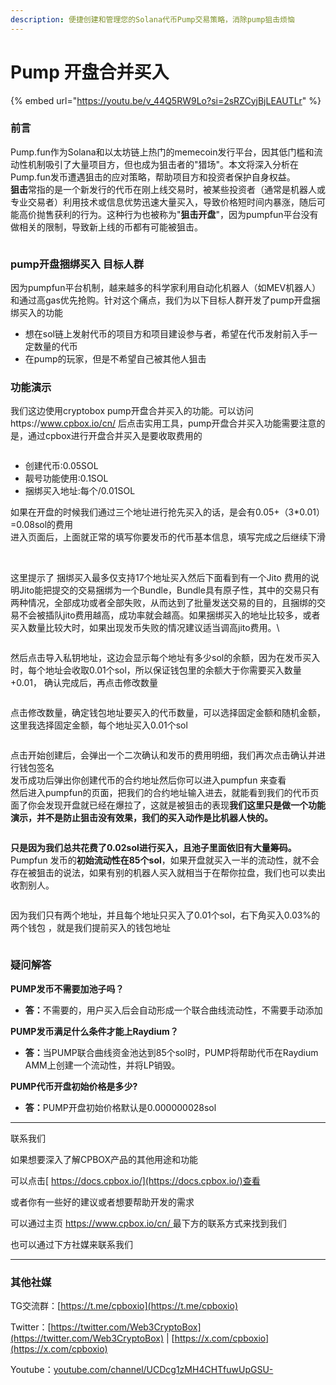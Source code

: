 ```yaml
---
description: 便捷创建和管理您的Solana代币Pump交易策略，消除pump狙击烦恼
---
```


# Pump 开盘合并买入

{% embed url="https://youtu.be/v_44Q5RW9Lo?si=2sRZCyjBjLEAUTLr" %}

### 前言

Pump.fun作为Solana和以太坊链上热门的memecoin发行平台，因其低门槛和流动性机制吸引了大量项目方，但也成为狙击者的"猎场"。本文将深入分析在Pump.fun发币遭遇狙击的应对策略，帮助项目方和投资者保护自身权益。\
**狙击**常指的是一个新发行的代币在刚上线交易时，被某些投资者（通常是机器人或专业交易者）利用技术或信息优势迅速大量买入，导致价格短时间内暴涨，随后可能高价抛售获利的行为。这种行为也被称为"**狙击开盘**"，因为pumpfun平台没有做相关的限制，导致新上线的币都有可能被狙击。

<figure><img src="https://uf6jjv03ijb.sg.larksuite.com/space/api/box/stream/download/asynccode/?code=ZDY2ZjIwMjQyZmQ3OTZjZWEyMDVmNzE1ZDI1MmJhY2Jfem9KTnMxdkN6RXJOWEhMWnZLakZTcnpEbkNZS0tJcUZfVG9rZW46QW91aGJta2Rzb25IR2h4ZWZhcmxyVE5OZ0lxXzE3NDcyMDg4NzA6MTc0NzIxMjQ3MF9WNA" alt=""><figcaption></figcaption></figure>

### pump开盘捆绑买入 目标人群

因为pumpfun平台机制，越来越多的科学家利用自动化机器人（如MEV机器人）和通过高gas优先抢购。针对这个痛点，我们为以下目标人群开发了pump开盘捆绑买入的功能

* 想在sol链上发射代币的项目方和项目建设参与者，希望在代币发射前入手一定数量的代币
* 在pump的玩家，但是不希望自己被其他人狙击

### 功能演示

我们这边使用cryptobox pump开盘合并买入的功能。可以访问https://www.cpbox.io/cn/ 后点击实用工具，pump开盘合并买入功能需要注意的是，通过cpbox进行开盘合并买入是要收取费用的

<figure><img src="https://uf6jjv03ijb.sg.larksuite.com/space/api/box/stream/download/asynccode/?code=NmU3ZWU2NGRhNzU4NDFiNWM4MzM0NTVkNDY1ODkxZTRfcUZ1MFgyZzQydTRRZ2lTWUpsRU9Ja0xOcGdZdmFYY3BfVG9rZW46TGVJZWJveTY1b0ZFR2Z4bzIyMGxWajR5Z3loXzE3NDcyMDg4NzA6MTc0NzIxMjQ3MF9WNA" alt=""><figcaption></figcaption></figure>

* 创建代币:0.05SOL
* 靓号功能使用:0.1SOL
* 捆绑买入地址:每个/0.01SOL

如果在开盘的时候我们通过三个地址进行抢先买入的话，是会有0.05+（3\*0.01）=0.08sol的费用\
进入页面后，上面就正常的填写你要发币的代币基本信息，填写完成之后继续下滑

<figure><img src="https://uf6jjv03ijb.sg.larksuite.com/space/api/box/stream/download/asynccode/?code=Y2ZjZDYzY2U4ODVjMWYzNDhlNGVhN2QxZWUxYzc4NGZfRFZMMlJma1pqWDIxOFVtWXNNYzRuckJmZGRzb25DVllfVG9rZW46VFZSbGJrZ0tLbzhIZHh4R0pJbWxQd1B6Z3JnXzE3NDcyMDg4NzA6MTc0NzIxMjQ3MF9WNA" alt=""><figcaption></figcaption></figure>

\
这里提示了 捆绑买入最多仅支持17个地址买入然后下面看到有一个Jito 费用的说明Jito能把提交的交易捆绑为一个Bundle，Bundle具有原子性，其中的交易只有两种情况，全部成功或者全部失败，从而达到了批量发送交易的目的，且捆绑的交易不会被插队jito费用越高，成功率就会越高。如果捆绑买入的地址比较多，或者买入数量比较大时，如果出现发币失败的情况建议适当调高jito费用。\


<figure><img src="https://uf6jjv03ijb.sg.larksuite.com/space/api/box/stream/download/asynccode/?code=ZjY2MDdmYzMxMjZlNWQyYTMzMjk2MGM3ZTlkNTFkMmFfQmxBY3dJUGlSSTVRemkzYzBYaXJYbTdaRXg0SExDM2RfVG9rZW46Q25TNGJTbDE0bzliRWx4blpTaWxoQnltZ2tmXzE3NDcyMDg4NzA6MTc0NzIxMjQ3MF9WNA" alt=""><figcaption></figcaption></figure>

然后点击导入私钥地址，这边会显示每个地址有多少sol的余额，因为在发币买入时，每个地址会收取0.01个sol，所以保证钱包里的余额大于你需要买入数量+0.01， 确认完成后，再点击修改数量

<figure><img src="https://uf6jjv03ijb.sg.larksuite.com/space/api/box/stream/download/asynccode/?code=MWNkZGMzY2QzODQzODVkNjc4MGE3ODZlYmM2MTMxMThfSEZLbEpDSmlpTDU1M2tSbXFSelk3dXZlNjhrS1U1Q3pfVG9rZW46U3JtdmJuRFk2b2t0V2d4M3N1dWxCYTV3Z1RoXzE3NDcyMDg4NzA6MTc0NzIxMjQ3MF9WNA" alt=""><figcaption></figcaption></figure>

点击修改数量，确定钱包地址要买入的代币数量，可以选择固定金额和随机金额，这里我选择固定金额，每个地址买入0.01个sol

<figure><img src="https://uf6jjv03ijb.sg.larksuite.com/space/api/box/stream/download/asynccode/?code=NGUxZTM5YjNjNjZiZWViYTUyZWQzNTZmYjBhOGI2YTNfTlIweW9ISVNLNFlhQkNkRFBweExTbXNlMURIUVUxa3pfVG9rZW46WTFGUmIxZUNnb1NlY2h4blowd2wyb1JyZ01nXzE3NDcyMDg4NzA6MTc0NzIxMjQ3MF9WNA" alt=""><figcaption></figcaption></figure>

点击开始创建后，会弹出一个二次确认和发币的费用明细，我们再次点击确认并进行钱包签名\
发币成功后弹出你创建代币的合约地址然后你可以进入pumpfun 来查看\
然后进入pumpfun的页面，把我们的合约地址输入进去，就能看到我们的代币页面了你会发现开盘就已经在爆拉了，这就是被狙击的表现**我们这里只是做一个功能演示，并不是防止狙击没有效果，我们的买入动作是比机器人快的。**

<figure><img src="https://uf6jjv03ijb.sg.larksuite.com/space/api/box/stream/download/asynccode/?code=OWJiNjk1MGEzNzJiOTJmNjEwNmJkMzdjZDMwNjMxYzZfWWM1OHlaV21tNm9vQ00wUkZoMXFHbnNjcGs4M0ZLR0NfVG9rZW46WHZNcmJFZ29sb2JSU1J4TU51Qmx5OXFPZ3poXzE3NDcyMDg4NzA6MTc0NzIxMjQ3MF9WNA" alt=""><figcaption></figcaption></figure>

**只是因为我们总共花费了0.02sol进行买入，且池子里面依旧有大量筹码。**&#x50;umpfun 发币的**初始流动性在85个sol**，如果开盘就买入一半的流动性，就不会存在被狙击的说法，如果有别的机器人买入就相当于在帮你拉盘，我们也可以卖出收割别人。

<figure><img src="https://uf6jjv03ijb.sg.larksuite.com/space/api/box/stream/download/asynccode/?code=ZWUxMDI1Y2U5MzQxYjkxZDZkZjgxYzUzMmVlMDMzYTZfWkVRSnlmbWN1WWcwNDhwWWhHcm1CMXU4MVk0aE1wckFfVG9rZW46REI0MWJIN21jb09KTmR4NHphcWxkZjVjZ2VjXzE3NDcyMDg4NzA6MTc0NzIxMjQ3MF9WNA" alt=""><figcaption></figcaption></figure>

因为我们只有两个地址，并且每个地址只买入了0.01个sol，右下角买入0.03%的两个钱包 ，就是我们提前买入的钱包地址

<figure><img src="https://uf6jjv03ijb.sg.larksuite.com/space/api/box/stream/download/asynccode/?code=NzhjOWU3NDhkZGMwMzFmMjk3MWQ0OTY2MTg4MmY0ZDRfTGNyMlNEMUVlZkxKdXpsOEhCaDVNYWZUanlQSkJiWHBfVG9rZW46QXNpNmI0Zm9nb1BUS2V4WmQyOGxBanlmZ1BoXzE3NDcyMDg4NzA6MTc0NzIxMjQ3MF9WNA" alt=""><figcaption></figcaption></figure>

### 疑问解答

**PUMP发币不需要加池子吗？**

* **答：**&#x4E0D;需要的，用户买入后会自动形成一个联合曲线流动性，不需要手动添加

**PUMP发币满足什么条件才能上Raydium？**

* **答：**&#x5F53;PUMP联合曲线资金池达到85个sol时，PUMP将帮助代币在Raydium AMM上创建一个流动性，并将LP销毁。

**PUMP代币开盘初始价格是多少?**

* **答：**&#x50;UMP开盘初始价格默认是0.000000028sol

***

联系我们

如果想要深入了解CPBOX产品的其他用途和功能

可以点击[ https://docs.cpbox.io/](https://docs.cpbox.io/)查看

或者你有一些好的建议或者想要帮助开发的需求

可以通过主页 [https://www.cpbox.io/cn/ ](https://www.cpbox.io/cn/)最下方的联系方式来找到我们

也可以通过下方社媒来联系我们

***

### 其他社媒

TG交流群：[https://t.me/cpboxio](https://t.me/cpboxio)

Twitter：[https://twitter.com/Web3CryptoBox](https://twitter.com/Web3CryptoBox) | [https://x.com/cpboxio](https://x.com/cpboxio)

Youtube：[youtube.com/channel/UCDcg1zMH4CHTfuwUpGSU-](solana-yi-jian-fa-bi.md)
